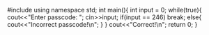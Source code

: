 #include <iostream>
using namespace std;
int main(){
    int input = 0;
    while(true){
        cout<<"Enter passcode: ";
        cin>>input;
        if(input == 246) break;
        else{
            cout<<"Incorrect passcode!\n";
        }
    }
    cout<<"Correct!\n";
    return 0;
}
